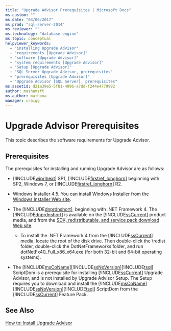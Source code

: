 ```yaml
---
title: "Upgrade Advisor Prerequisites | Microsoft Docs"
ms.custom: ""
ms.date: "03/06/2017"
ms.prod: "sql-server-2014"
ms.reviewer: ""
ms.technology: "database-engine"
ms.topic: conceptual
helpviewer_keywords: 
  - "installing Upgrade Advisor"
  - "requirements [Upgrade Advisor]"
  - "software [Upgrade Advisor]"
  - "system requirements [Upgrade Advisor]"
  - "Setup [Upgrade Advisor]"
  - "SQL Server Upgrade Advisor, prerequisites"
  - "prerequisites [Upgrade Advisor]"
  - "Upgrade Advisor [SQL Server], prerequisites"
ms.assetid: d21a39e5-5f81-4096-a7dd-f244e4779992
author: mashamsft
ms.author: mathoma
manager: craigg
---
```

# Upgrade Advisor Prerequisites
  This topic describes the software requirements for Upgrade Advisor.  
  
## Prerequisites  
 The prerequisites for installing and running Upgrade Advisor are as follows:  
  
-   [!INCLUDE[wiprlhext](../../includes/wiprlhext-md.md)] SP1, [!INCLUDE[firstref_longhorn](../../includes/firstref-longhorn-md.md)] beginning with SP2, Windows 7, or [!INCLUDE[firstref_longhorn](../../includes/firstref-longhorn-md.md)] R2.  
  
-   Windows Installer 4.5. You can install Windows Installer from the [Windows Installer Web site](https://www.microsoft.com/download/details.aspx?id=8483).  
  
-   The [!INCLUDE[dnprdnshort](../../includes/dnprdnshort-md.md)], beginning with .NET Framework 4. The [!INCLUDE[dnprdnshort](../../includes/dnprdnshort-md.md)] is available on the [!INCLUDE[ssCurrent](../../includes/sscurrent-md.md)] product media, and from the [SDK, redistributable, and service pack download Web site](https://go.microsoft.com/fwlink/?LinkId=48882).  
  
    -   To install the .NET Framework 4 from the [!INCLUDE[ssCurrent](../../includes/sscurrent-md.md)] media, locate the root of the disk drive. Then double-click the \redist folder, double-click the DotNetFrameworks folder, and run dotNetFx40_Full_x86_x64.exe (for both 32-bit and 64-bit operating systems).  
  
-   The [!INCLUDE[msCoName](../../includes/msconame-md.md)][!INCLUDE[ssNoVersion](../../includes/ssnoversion-md.md)][!INCLUDE[tsql](../../includes/tsql-md.md)] ScriptDom is a prerequisite for installing [!INCLUDE[ssCurrent](../../includes/sscurrent-md.md)] Upgrade Advisor, and is not installed by Upgrade Advisor Setup. The Setup requires you to download and install the [!INCLUDE[msCoName](../../includes/msconame-md.md)][!INCLUDE[ssNoVersion](../../includes/ssnoversion-md.md)][!INCLUDE[tsql](../../includes/tsql-md.md)] ScriptDom from the [!INCLUDE[ssCurrent](../../includes/sscurrent-md.md)] Feature Pack.  
  
## See Also  
 [How to: Install Upgrade Advisor](../../../2014/sql-server/install/how-to-install-upgrade-advisor.md)  
  
  
